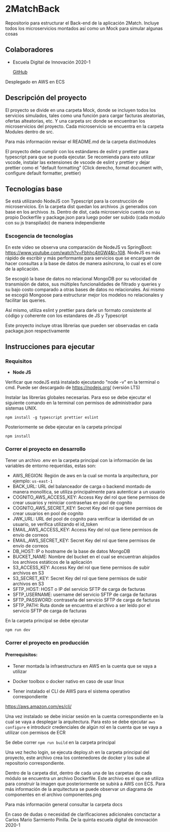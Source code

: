 # 2MatchBack

Repositorio para estructurar el Back-end de la aplicación 2Match. Incluye todos los microservicios montados así como un Mock para simular algunas cosas

## Colaboradores

- Escuela Digital de Innovación 2020-1

  [GitHub](https://github.com/EDI-carvajal)

Desplegado en AWS en ECS

## Descripción del proyecto

El proyecto se divide en una carpeta Mock, donde se incluyen todos los servicios simulados, tales como una función para cargar facturas aleatorias, ofertas alteatorias, etc. Y una carpeta src donde se encuentran los microservicios del proyecto. Cada microservicio se encuentra en la carpeta Modules dentro de src.

Para más información revisar el README.md de la carpeta dist/modules

El proyecto debe cumplir con los estándares de eslint y prettier para typescript para que se pueda ejecutar. Se recomienda para esto utilizar vscode, instalar las extensiones de vscode de eslint y prettier y dejar prettier como el "default formatting"
(Click derecho, format document with, configure default formatter, prettier)

## Tecnologías base

Se está utilizando NodeJS con Typescript para la construcción de microservicios. En la carpeta dist quedan los archivos .js generados con base en los archivos .ts. Dentro de dist, cada microservicio cuenta con su propio Dockerfile y package.json para luego poder ser subido (cada modulo con su js transpilado) de manera independiente

### Escogencia de tecnologías

En este video se observa una comparación de NodeJS vs SpringBoot: https://www.youtube.com/watch?v=Fbhhc4jtGW4&t=108.
NodeJS es más rápido de escribir y más performante para servicios que se encarguen de hacer consultas a la base de datos de manera asíncrona, lo cual es el core de la aplicación.

Se escogió la base de datos no relacional MongoDB por su velocidad de transmisión de datos, sus múltiples funcionalidades de filtrado y queries y su bajo costo comparado a otras bases de datos no relacionales. Así mismo se escogió Mongoose para estructurar mejor los modelos no relacionales y facilitar las queries.

Así mismo, utiliza eslint y prettier para darle un formato consistente al código y coherente con los estandares de JS y Typescript

Este proyecto incluye otras librerías que pueden ser observadas en cada package.json respectivamente

## Instrucciones para ejecutar

### Requisitos

- **Node JS**

Verificar que nodeJS está instalado ejecutando "node -v" en la terminal o cmd. Puede ser descargado de https://nodejs.org/ (versión LTS)

Instalar las librerías globales necesarias. Para eso se debe ejecutar el siguiente comando en la terminal con permisos de administrador para sistemas UNIX.

```
npm install -g typescript prettier eslint
```

Posteriormente se debe ejecutar en la carpeta principal

```
npm install
```

### Correr el proyecto en desarrollo

Tener un archivo .env en la carpeta principal con la información de las variables de entorno requeridas, estas son:

- AWS_REGION: Región de aws en la cual se monta la arquitectura, por ejemplo: `us-east-1`
- BACK_URL: URL del balanceador de carga o backend montado de manera monolítica, se utiliza principalmente para autenticar a un usuario
- COGNITO_AWS_ACCESS_KEY: Access Key del rol que tiene permisos de crear usuarios y reiniciar contraseñas en pool de cognito
- COGNITO_AWS_SECRET_KEY: Secret Key del rol que tiene permisos de crear usuarios en pool de cognito
- JWK_URL: URL del pool de cognito para verificar la identidad de un usuario, se verifica utilizando el id_token
- EMAIL_AWS_ACCESS_KEY: Access Key del rol que tiene permisos de envío de correos
- EMAIL_AWS_SECRET_KEY: Secret Key del rol que tiene permisos de envío de correos
- DB_HOST: IP o hostname de la base de datos MongoDB
- BUCKET_NAME: Nombre del bucket en el cual se encuentran alojados los archivos estáticos de la aplicación
- S3_ACCESS_KEY: Access Key del rol que tiene permisos de subir archivos en S3
- S3_SECRET_KEY: Secret Key del rol que tiene permisos de subir archivos en S3
- SFTP_HOST: HOST o IP del servicio SFTP de carga de facturas
- SFTP_USERNAME: username del servicio SFTP de carga de facturas
- SFTP_PASSWORD: contraseña del servicio SFTP de carga de facturas
- SFTP_PATH: Ruta donde se encuentra el archivo a ser leído por el servicio SFTP de carga de facturas

En la carpeta principal se debe ejecutar

```
npm run dev
```

### Correr el proyecto en producción

#### Prerrequisitos:

- Tener montada la infraestructura en AWS en la cuenta que se vaya a utilizar

- Docker toolbox o docker nativo en caso de usar linux

- Tener instalado el CLI de AWS para el sistema operativo correspondiente

https://aws.amazon.com/es/cli/

Una vez instalado se debe iniciar sesión en la cuenta correspondiente en la cual se vaya a desplegar la arquitectura. Para esto se debe ejecutar `aws configure` e introducir credenciales de algún rol en la cuenta que se vaya a utilizar con permisos de ECR

Se debe correr `npm run build` en la carpeta principal

Una vez hecho login, se ejecuta deploy.sh en la carpeta principal del proyecto, este archivo crea los contenedores de docker y los sube al repositorio correspondiente.

Dentro de la carpeta dist, dentro de cada una de las carpetas de cada módulo se encuentra un archivo Dockerfile. Este archivo es el que se utiliza para construir la imagen que posteriormente se subirá a AWS con ECS. Para más información de la arquitectura se puede observar un diagrama de componentes en el archivo componentes.png

Para más información general consultar la carpeta docs

En caso de dudas o necesidad de clarificaciones adicionales conctactar a Carlos Mario Sarmiento Pinilla. De la quinta escuela digital de innovación 2020-1
